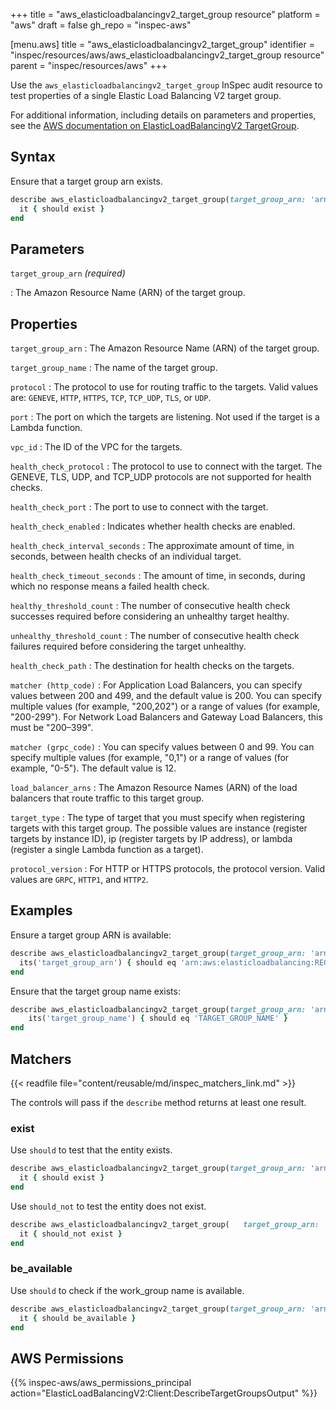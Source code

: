 +++
title = "aws_elasticloadbalancingv2_target_group resource"
platform = "aws"
draft = false
gh_repo = "inspec-aws"

[menu.aws]
title = "aws_elasticloadbalancingv2_target_group"
identifier = "inspec/resources/aws/aws_elasticloadbalancingv2_target_group resource"
parent = "inspec/resources/aws"
+++

Use the `aws_elasticloadbalancingv2_target_group` InSpec audit resource to test properties of a single Elastic Load Balancing V2 target group.

For additional information, including details on parameters and properties, see the [AWS documentation on ElasticLoadBalancingV2 TargetGroup](https://docs.aws.amazon.com/AWSCloudFormation/latest/UserGuide/aws-resource-elasticloadbalancingv2-targetgroup.html).

## Syntax

Ensure that a target group arn exists.

```ruby
describe aws_elasticloadbalancingv2_target_group(target_group_arn: 'arn:aws:elasticloadbalancing:REGION:ACCOUNT_ID:RESOURCE_ID') do
  it { should exist }
end
```

## Parameters

`target_group_arn` _(required)_

: The Amazon Resource Name (ARN) of the target group.

## Properties

`target_group_arn`
: The Amazon Resource Name (ARN) of the target group.

`target_group_name`
: The name of the target group.

`protocol`
: The protocol to use for routing traffic to the targets. Valid values are: `GENEVE`, `HTTP`, `HTTPS`, `TCP`, `TCP_UDP`, `TLS`, or `UDP`.

`port`
: The port on which the targets are listening. Not used if the target is a Lambda function.

`vpc_id`
: The ID of the VPC for the targets.

`health_check_protocol`
: The protocol to use to connect with the target. The GENEVE, TLS, UDP, and TCP_UDP protocols are not supported for health checks.

`health_check_port`
: The port to use to connect with the target.

`health_check_enabled`
: Indicates whether health checks are enabled.

`health_check_interval_seconds`
: The approximate amount of time, in seconds, between health checks of an individual target.

`health_check_timeout_seconds`
: The amount of time, in seconds, during which no response means a failed health check.

`healthy_threshold_count`
: The number of consecutive health check successes required before considering an unhealthy target healthy.

`unhealthy_threshold_count`
: The number of consecutive health check failures required before considering the target unhealthy.

`health_check_path`
: The destination for health checks on the targets.

`matcher (http_code)`
: For Application Load Balancers, you can specify values between 200 and 499, and the default value is 200. You can specify multiple values (for example, "200,202") or a range of values (for example, "200-299"). For Network Load Balancers and Gateway Load Balancers, this must be "200–399".

`matcher (grpc_code)`
: You can specify values between 0 and 99. You can specify multiple values (for example, "0,1") or a range of values (for example, "0-5"). The default value is 12.

`load_balancer_arns`
: The Amazon Resource Names (ARN) of the load balancers that route traffic to this target group.

`target_type`
: The type of target that you must specify when registering targets with this target group. The possible values are instance (register targets by instance ID), ip (register targets by IP address), or lambda (register a single Lambda function as a target).

`protocol_version`
: For HTTP or HTTPS protocols, the protocol version. Valid values are `GRPC`, `HTTP1`, and `HTTP2`.

## Examples

Ensure a target group ARN is available:

```ruby
describe aws_elasticloadbalancingv2_target_group(target_group_arn: 'arn:aws:elasticloadbalancing:REGION:ACCOUNT_ID:RESOURCE_ID') do
  its('target_group_arn') { should eq 'arn:aws:elasticloadbalancing:REGION:ACCOUNT_ID:RESOURCE_ID' }
end
```

Ensure that the target group name exists:

```ruby
describe aws_elasticloadbalancingv2_target_group(target_group_arn: 'arn:aws:elasticloadbalancing:REGION:ACCOUNT_ID:RESOURCE_ID') do
    its('target_group_name') { should eq 'TARGET_GROUP_NAME' }
end
```

## Matchers

{{< readfile file="content/reusable/md/inspec_matchers_link.md" >}}

The controls will pass if the `describe` method returns at least one result.

### exist

Use `should` to test that the entity exists.

```ruby
describe aws_elasticloadbalancingv2_target_group(target_group_arn: 'arn:aws:elasticloadbalancing:REGION:ACCOUNT_ID:RESOURCE_ID') do
  it { should exist }
end
```

Use `should_not` to test the entity does not exist.

```ruby
describe aws_elasticloadbalancingv2_target_group(   target_group_arn: 'dummy') do
  it { should_not exist }
end
```

### be_available

Use `should` to check if the work_group name is available.

```ruby
describe aws_elasticloadbalancingv2_target_group(target_group_arn: 'arn:aws:elasticloadbalancing:REGION:ACCOUNT_ID:RESOURCE_ID') do
  it { should be_available }
end
```

## AWS Permissions

{{% inspec-aws/aws_permissions_principal action="ElasticLoadBalancingV2:Client:DescribeTargetGroupsOutput" %}}
